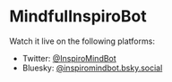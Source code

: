 # MindfulInspiroBot

Watch it live on the following platforms:

- Twitter: [@InspiroMindBot](https://twitter.com/InspiroMindBot)
- Bluesky: [@inspiromindbot.bsky.social](https://bsky.app/profile/inspiromindbot.bsky.social)
